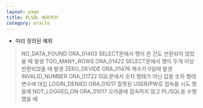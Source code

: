 ```yaml
---
layout: page
title: PLSQL 예외처리
category: oracle
---
```


- 미리 정의된 예외

>NO_DATA_FOUND     ORA_01403     SELECT문에서 행이 한 건도 반환되지 않았을 때 발생
>TOO_MANY_ROWS     ORA_01422     SELECT문에서 행이 두개 이상 반환되었을 때 발생
>ZERO_DEVIDE       ORA_01476     제수가 0일때 발생
>INVALID_NUMBER    ORA_01722     SQL문에서 숫자 형태가 아닌 값을 숫자 형태 변수에 대입
>LOGIN_DENIED      ORA_01017     잘못된 USER/PW로 접속을 시도 했을때
>NOT_LOGGED_ON     ORA_01017     오라클에 접속하지 않고 PL/SQL을 수행했을 때
